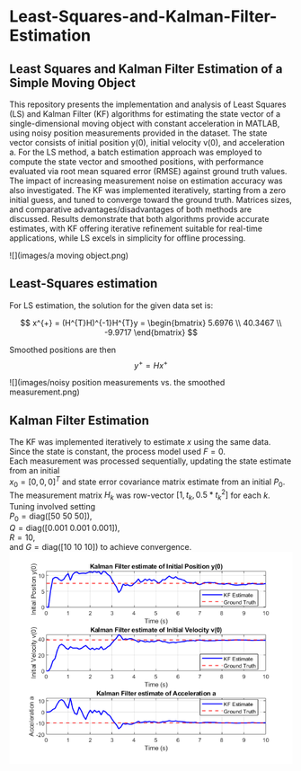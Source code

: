 # Least-Squares-and-Kalman-Filter-Estimation
## Least Squares and Kalman Filter Estimation of a Simple Moving Object
This repository presents the implementation and analysis of Least Squares (LS) and Kalman Filter (KF) algorithms for estimating the state vector of a single-dimensional moving object with constant acceleration in MATLAB, using noisy position measurements provided in the dataset. The state vector consists of initial position y(0), initial velocity v(0), and acceleration a. For the LS method, a batch estimation approach was employed to compute the state vector and smoothed positions, with performance evaluated via root mean squared error (RMSE) against ground truth values. The impact of increasing measurement noise on estimation accuracy was also investigated. The KF was implemented iteratively, starting from a zero initial guess, and tuned to converge toward the ground truth. Matrices sizes, and comparative advantages/disadvantages of both methods are discussed. Results demonstrate that both algorithms provide accurate estimates, with KF offering iterative refinement suitable for real-time applications, while LS excels in simplicity for offline processing. 

![](images/a moving object.png)

## Least-Squares estimation
For LS estimation, the solution for the given data set is:

$$
x^{+} = (H^{T}H)^{-1}H^{T}y =
\begin{bmatrix}
5.6976 \\
40.3467 \\
-9.9717
\end{bmatrix}
$$

Smoothed positions are then $$y^{+} = Hx^{+}$$ 

![](images/noisy position measurements vs. the smoothed measurement.png)

## Kalman Filter Estimation
The KF was implemented iteratively to estimate $x$ using the same data.  
Since the state is constant, the process model used $F = 0$.  
Each measurement was processed sequentially, updating the state estimate from an initial  
$x_0 = [0, 0, 0]^T$ and state error covariance matrix estimate from an initial $P_0$.  
The measurement matrix $H_k$ was row-vector $[1, t_k, 0.5 * t_k^2]$ for each $k$.  
Tuning involved setting  
$P_0 = \mathrm{diag}([50\ 50\ 50])$,  
$Q = \mathrm{diag}([0.001\ 0.001\ 0.001])$,  
$R = 10$,  
and $G = \mathrm{diag}([10\ 10\ 10])$ to achieve convergence.
![](images/KF.png)
